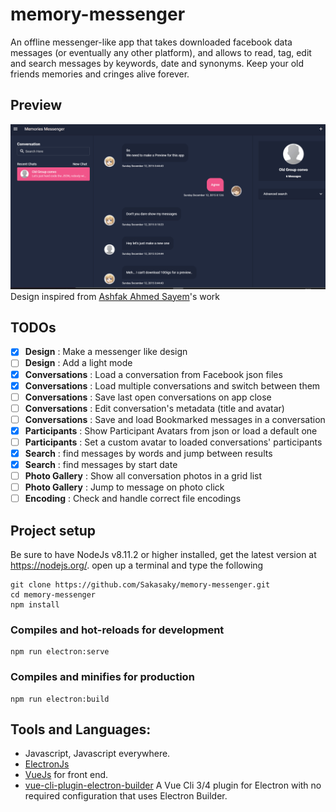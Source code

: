# memory-messenger

An offline messenger-like app that takes downloaded facebook data messages (or eventually any other platform), and allows to read, tag, edit and search messages by keywords, date and synonyms. Keep your old friends memories and cringes alive forever.

## Preview

![preview](preview.gif)
Design inspired from [Ashfak Ahmed Sayem](https://dribbble.com/shots/6304417-Customer-Messaging-Web-App-Dark-Version)'s work

## TODOs

- [x] **Design** : Make a messenger like design
- [ ] **Design** : Add a light mode
- [x] **Conversations** : Load a conversation from Facebook json files
- [x] **Conversations** : Load multiple conversations and switch between them
- [ ] **Conversations** : Save last open conversations on app close
- [ ] **Conversations** : Edit conversation's metadata (title and avatar)
- [ ] **Conversations** : Save and load Bookmarked messages in a conversation 
- [x] **Participants** : Show Participant Avatars from json or load a default one
- [ ] **Participants** : Set a custom avatar to loaded conversations' participants
- [x] **Search** : find messages by words and jump between results
- [x] **Search** : find messages by start date
- [ ] **Photo Gallery** : Show all conversation photos in a grid list
- [ ] **Photo Gallery** : Jump to message on photo click
- [ ] **Encoding** : Check and handle correct file encodings

## Project setup

Be sure to have NodeJs v8.11.2 or higher installed, get the latest version at https://nodejs.org/.
open up a terminal and type the following

```
git clone https://github.com/Sakasaky/memory-messenger.git
cd memory-messenger
npm install
```

### Compiles and hot-reloads for development

```
npm run electron:serve
```

### Compiles and minifies for production

```
npm run electron:build
```

## Tools and Languages:

- Javascript, Javascript everywhere.
- [ElectronJs](https://electronjs.org/)
- [VueJs](https://vuejs.org/) for front end.
- [vue-cli-plugin-electron-builder](https://github.com/nklayman/vue-cli-plugin-electron-builder) A Vue Cli 3/4 plugin for Electron with no required configuration that uses Electron Builder.

